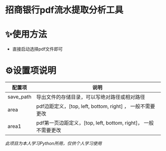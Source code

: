 # 招商银行pdf流水提取分析工具

# ✨使用方法

- 直接启动选择pdf文件即可

# ⚙️设置项说明

| 配置项       | 说明                                    |
|-----------|---------------------------------------|
| save_path | 导出文件的存储目录，可以写绝对路径或相对路径                |
| area      | pdf边距定义，[top, left, bottom, right] ， 一般不需要更改   |
| area1     | pdf第一页边距定义，[top, left, bottom, right]， 一般不需要更改 |

_此项目为本人学习Python所用，仅供个人学习使用_